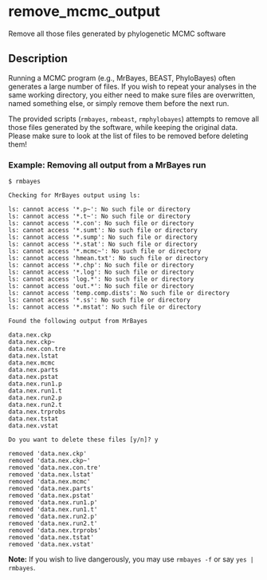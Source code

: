 # remove_mcmc_output

Remove all those files generated by phylogenetic MCMC software

## Description

Running a MCMC program (e.g., MrBayes, BEAST, PhyloBayes) often 
generates a large number of files. If you wish to repeat your
analyses in the same working directory, you either need to
make sure files are overwritten, named something else, or simply
remove them before the next run.

The provided scripts (`rmbayes`, `rmbeast`, `rmphylobayes`)
attempts to remove all those files generated by the software,
while keeping the original data. Please make sure to look at
the list of files to be removed before deleting them!

### Example: Removing all output from a MrBayes run

    $ rmbayes
    
    Checking for MrBayes output using ls:

    ls: cannot access '*.p~': No such file or directory
    ls: cannot access '*.t~': No such file or directory
    ls: cannot access '*.con': No such file or directory
    ls: cannot access '*.sumt': No such file or directory
    ls: cannot access '*.sump': No such file or directory
    ls: cannot access '*.stat': No such file or directory
    ls: cannot access '*.mcmc~': No such file or directory
    ls: cannot access 'hmean.txt': No such file or directory
    ls: cannot access '*.chp': No such file or directory
    ls: cannot access '*.log': No such file or directory
    ls: cannot access 'log.*': No such file or directory
    ls: cannot access 'out.*': No such file or directory
    ls: cannot access 'temp.comp.dists': No such file or directory
    ls: cannot access '*.ss': No such file or directory
    ls: cannot access '*.mstat': No such file or directory

    Found the following output from MrBayes

    data.nex.ckp
    data.nex.ckp~
    data.nex.con.tre
    data.nex.lstat
    data.nex.mcmc
    data.nex.parts
    data.nex.pstat
    data.nex.run1.p
    data.nex.run1.t
    data.nex.run2.p
    data.nex.run2.t
    data.nex.trprobs
    data.nex.tstat
    data.nex.vstat

    Do you want to delete these files [y/n]? y

    removed 'data.nex.ckp'
    removed 'data.nex.ckp~'
    removed 'data.nex.con.tre'
    removed 'data.nex.lstat'
    removed 'data.nex.mcmc'
    removed 'data.nex.parts'
    removed 'data.nex.pstat'
    removed 'data.nex.run1.p'
    removed 'data.nex.run1.t'
    removed 'data.nex.run2.p'
    removed 'data.nex.run2.t'
    removed 'data.nex.trprobs'
    removed 'data.nex.tstat'
    removed 'data.nex.vstat'


**Note:** If you wish to live dangerously, you may use
`rmbayes -f` or say `yes | rmbayes`.


